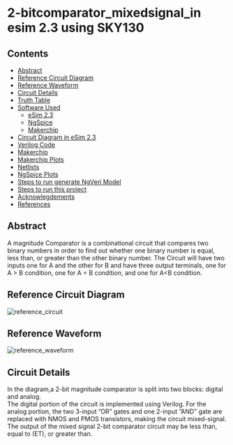# 2-bitcomparator_mixedsignal_in esim 2.3 using SKY130
## Contents
- [Abstract](#abstract)
- [Reference Circuit Diagram](#reference-circuit-diagram)
- [Reference Waveform](#reference-waveform)
- [Circuit Details](#circuit-details)
- [Truth Table](#truth-table)
- [Software Used](#software-used)
  * [eSim 2.3](#esim-2.3)
  * [NgSpice](#ngspice)
  * [Makerchip](#makerchip)
- [Circuit Diagram in eSim 2.3](#circuit-diagram-in-esim-2.3)
- [Verilog Code](#verilog-code)
- [Makerchip](#makerchip-1)
- [Makerchip Plots](#makerchip-plots)
- [Netlists](#netlists)
- [NgSpice Plots](#ngspice-plots)
- [Steps to run generate NgVeri Model](#steps-to-run-generate-ngveri-model)
- [Steps to run this project](#steps-to-run-this-project)
- [Acknowlegdements](#acknowlegdements)
- [References](#references)


## Abstract
A magnitude Comparator is a combinational
circuit that compares two binary numbers in order to find
out whether one binary number is equal, less than, or
greater than the other binary number. The Circuit will have two inputs one for A and the other for B and have three output terminals, 
one for A > B condition,
one for A = B condition, and one for A<B condition.
## Reference Circuit Diagram
![reference_circuit](https://user-images.githubusercontent.com/100477948/194505561-c4265b6b-5e34-4aec-8672-9befbf0f42d1.jpg)
## Reference Waveform
![reference_waveform](https://user-images.githubusercontent.com/100477948/194507282-2c0d8732-bdb2-41a6-bb75-87162cc90901.png)
## Circuit Details
In the diagram,a 2-bit magnitude comparator is split into two blocks: digital and analog.
</br>
The digital portion of the circuit is implemented using Verilog. For the
analog portion, the two 3-input ”OR” gates and one 2-input ”AND” gate are replaced with NMOS and
PMOS transistors, making the circuit mixed-signal.
</br>
The output of the mixed signal 2-bit comparator
circuit may be less than, equal to (ET), or greater than.                  
